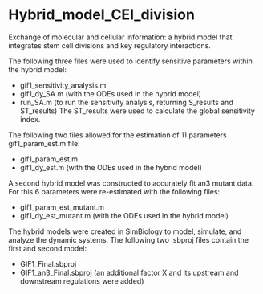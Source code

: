 # Hybrid_model_CEI_division
Exchange of molecular and cellular information: a hybrid model that integrates stem cell divisions and key regulatory interactions.

The following three files were used to identify sensitive parameters within the hybrid model:
- gif1_sensitivity_analysis.m
- gif1_dy_SA.m (with the ODEs used in the hybrid model)
- run_SA.m (to run the sensitivity analysis, returning S_results and ST_results)
The ST_results were used to calculate the global sensitivity index.

The following two files allowed for the estimation of 11 parameters gif1_param_est.m file:
- gif1_param_est.m
- gif1_dy_est.m (with the ODEs used in the hybrid model)

A second hybrid model was constructed to accurately fit an3 mutant data. For this 6 parameters were re-estimated with the following files:
- gif1_param_est_mutant.m
- gif1_dy_est_mutant.m (with the ODEs used in the hybrid model)

The hybrid models were created in SimBiology to model, simulate, and analyze the dynamic systems. The following two .sbproj files contain the first and second model:
- GIF1_Final.sbproj
- GIF1_an3_Final.sbproj (an additional factor X and its upstream and downstream regulations were added)
